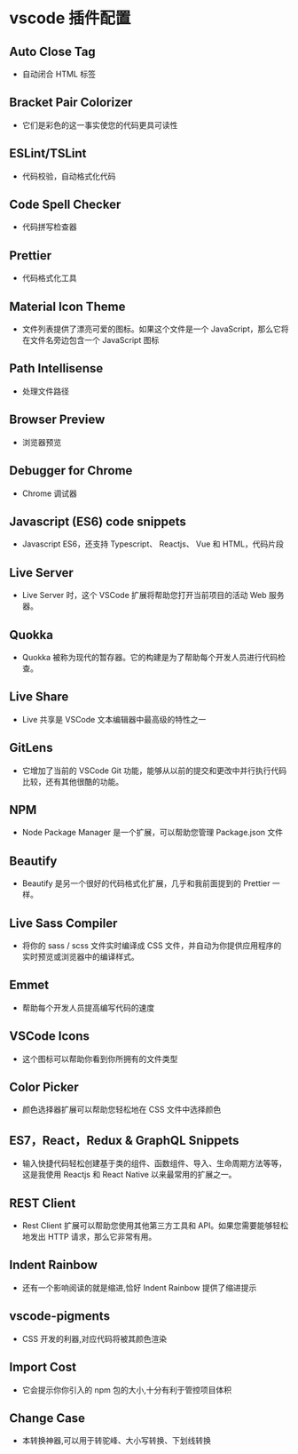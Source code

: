 # vscode 插件配置

## Auto Close Tag

- 自动闭合 HTML 标签

## Bracket Pair Colorizer

- 它们是彩色的这一事实使您的代码更具可读性

## ESLint/TSLint

- 代码校验，自动格式化代码

## Code Spell Checker

- 代码拼写检查器

## Prettier

- 代码格式化工具

## Material Icon Theme

- 文件列表提供了漂亮可爱的图标。如果这个文件是一个 JavaScript，那么它将在文件名旁边包含一个 JavaScript 图标

## Path Intellisense

- 处理文件路径

## Browser Preview

- 浏览器预览

## Debugger for Chrome

- Chrome 调试器

## Javascript (ES6) code snippets

- Javascript ES6，还支持 Typescript、 Reactjs、 Vue 和 HTML，代码片段

## Live Server

- Live Server 时，这个 VSCode 扩展将帮助您打开当前项目的活动 Web 服务器。

## Quokka

- Quokka 被称为现代的暂存器。它的构建是为了帮助每个开发人员进行代码检查。

## Live Share

- Live 共享是 VSCode 文本编辑器中最高级的特性之一

## GitLens

- 它增加了当前的 VSCode Git 功能，能够从以前的提交和更改中并行执行代码比较，还有其他很酷的功能。

## NPM

- Node Package Manager 是一个扩展，可以帮助您管理 Package.json 文件

## Beautify

- Beautify 是另一个很好的代码格式化扩展，几乎和我前面提到的 Prettier 一样。

## Live Sass Compiler

- 将你的 sass / scss 文件实时编译成 CSS 文件，并自动为你提供应用程序的实时预览或浏览器中的编译样式。

## Emmet

- 帮助每个开发人员提高编写代码的速度

## VSCode Icons

- 这个图标可以帮助你看到你所拥有的文件类型

## Color Picker

- 颜色选择器扩展可以帮助您轻松地在 CSS 文件中选择颜色

## ES7，React，Redux & GraphQL Snippets

- 输入快捷代码轻松创建基于类的组件、函数组件、导入、生命周期方法等等，这是我使用 Reactjs 和 React Native 以来最常用的扩展之一。

## REST Client

- Rest Client 扩展可以帮助您使用其他第三方工具和 API。如果您需要能够轻松地发出 HTTP 请求，那么它非常有用。

## Indent Rainbow

- 还有一个影响阅读的就是缩进,恰好 Indent Rainbow 提供了缩进提示

## vscode-pigments

- CSS 开发的利器,对应代码将被其颜色渲染

## Import Cost

- 它会提示你你引入的 npm 包的大小,十分有利于管控项目体积

## Change Case

- 本转换神器,可以用于转驼峰、大小写转换、下划线转换
